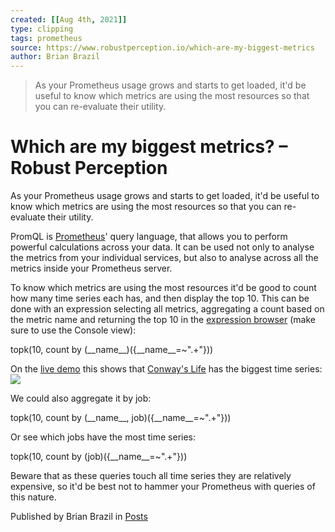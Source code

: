 ```yaml
---
created: [[Aug 4th, 2021]]
type: clipping
tags: prometheus
source: https://www.robustperception.io/which-are-my-biggest-metrics
author: Brian Brazil
---
```

> As your Prometheus usage grows and starts to get loaded, it'd be useful to know which metrics are using the most resources so that you can re-evaluate their utility.

# Which are my biggest metrics? – Robust Perception


As your Prometheus usage grows and starts to get loaded, it'd be useful to know which metrics are using the most resources so that you can re-evaluate their utility.

PromQL is [Prometheus](https://prometheus.io/)' query language, that allows you to perform powerful calculations across your data. It can be used not only to analyse the metrics from your individual services, but also to analyse across all the metrics inside your Prometheus server.

To know which metrics are using the most resources it'd be good to count how many time series each has, and then display the top 10. This can be done with an expression selecting all metrics, aggregating a count based on the metric name and returning the top 10 in the [expression browser](https://prometheus.io/docs/visualization/browser/) (make sure to use the Console view):

topk(10, count by (\_\_name\_\_)({\_\_name\_\_=~".+"}))

On the [live demo](http://demo.robustperception.io:9090/graph#%5B%7B%22range_input%22%3A%221h%22%2C%22end_input%22%3A%22%22%2C%22step_input%22%3A%22%22%2C%22stacked%22%3A%22%22%2C%22expr%22%3A%22topk(10%2C%20count%20by%20(__name__)(%7B__name__%3D~%5C%22.%2B%5C%22%7D))%22%2C%22tab%22%3A1%7D%5D) this shows that [Conway's Life](http://www.robustperception.io/conways-life-in-prometheus/) has the biggest time series:  
![](http://www.robustperception.io/wp-content/uploads/2015/12/Screenshot-161215-111025-600x572.png)

We could also aggregate it by job:

topk(10, count by (\_\_name\_\_, job)({\_\_name\_\_=~".+"}))

Or see which jobs have the most time series:

topk(10, count by (job)({\_\_name\_\_=~".+"}))

Beware that as these queries touch all time series they are relatively expensive, so it'd be best not to hammer your Prometheus with queries of this nature.

Published by Brian Brazil in [Posts](https://www.robustperception.io/category/posts)
